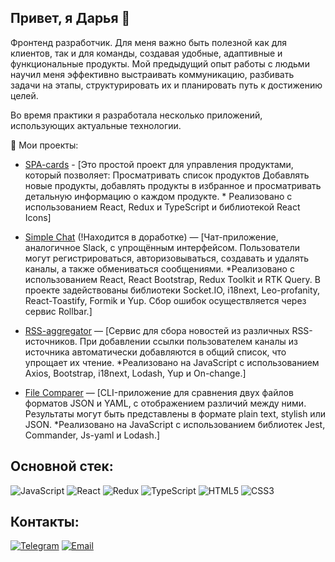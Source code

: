 ## Привет, я Дарья 👋

Фронтенд разработчик. Для меня важно быть полезной как для клиентов, так и для команды, создавая удобные, адаптивные и функциональные продукты. Мой предыдущий опыт работы с людьми научил меня эффективно выстраивать коммуникацию, разбивать задачи на этапы, структурировать их и планировать путь к достижению целей.

Во время практики я разработала несколько приложений, использующих актуальные технологии.

🚀 Мои проекты:

- [SPA-cards](https://daria-ba.github.io/spa-cards/#/products) - [Это простой проект для управления продуктами, который позволяет: Просматривать список продуктов Добавлять новые продукты, добавлять продукты в избранное и просматривать детальную информацию о каждом продукте. * Реализовано с использованием React, Redux и TypeScript и библиотекой React Icons]

- [Simple Chat](https://github.com/daria-ba/simple-chat) (!Находится в доработке) — [Чат-приложение, аналогичное Slack, с упрощённым интерфейсом. Пользователи могут регистрироваться, авторизовываться, создавать и удалять каналы, а также обмениваться сообщениями.
*Реализовано с использованием React, React Bootstrap, Redux Toolkit и RTK Query. В проекте задействованы библиотеки Socket.IO, i18next, Leo-profanity, React-Toastify, Formik и Yup. Сбор ошибок осуществляется через сервис Rollbar.]
  
- [RSS-aggregator](https://frontend-project-11-woad-eta.vercel.app/) — [Сервис для сбора новостей из различных RSS-источников. При добавлении ссылки пользователем каналы из источника автоматически добавляются в общий список, что упрощает их чтение.
*Реализовано на JavaScript с использованием Axios, Bootstrap, i18next, Lodash, Yup и On-change.]

- [File Comparer](https://github.com/daria-ba/files-comparison) — [CLI-приложение для сравнения двух файлов форматов JSON и YAML, с отображением различий между ними. Результаты могут быть представлены в формате plain text, stylish или JSON.
*Реализовано на JavaScript с использованием библиотек Jest, Commander, Js-yaml и Lodash.]

## Основной стек:

![JavaScript](https://img.shields.io/badge/-JavaScript-F7DF1E?logo=javascript&logoColor=black&style=for-the-badge)
![React](https://img.shields.io/badge/-React-61DAFB?logo=react&logoColor=black&style=for-the-badge)
![Redux](https://img.shields.io/badge/Redux-764ABC?style=for-the-badge&logo=redux&logoColor=white)
![TypeScript](https://img.shields.io/badge/TypeScript-3178C6?style=for-the-badge&logo=typescript&logoColor=white)
![HTML5](https://img.shields.io/badge/-HTML5-E34F26?logo=html5&logoColor=white&style=for-the-badge)
![CSS3](https://img.shields.io/badge/-CSS3-1572B6?logo=css3&logoColor=white&style=for-the-badge)

## Контакты:
[![Telegram](https://img.shields.io/badge/Telegram-2CA5E0?style=for-the-badge&logo=telegram&logoColor=white)](https://t.me/sli_va)
[![Email](https://img.shields.io/badge/Email-D14836?style=for-the-badge&logo=gmail&logoColor=white)](mailto:daria.bashorina@gmail.com)

